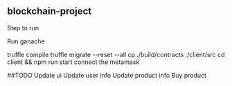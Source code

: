 ## blockchain-project

Step to run

Run ganache

truffle compile
truffle migrate --reset --all
cp ./build/contracts ./client/src
cd client && npm run start
connect the metamask


##TODO
Update ui
Update user info
Update product info
Buy product


